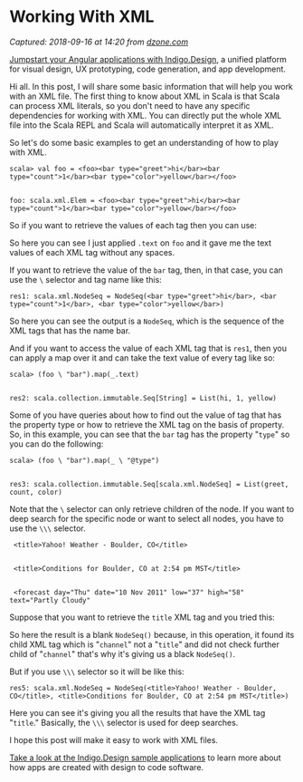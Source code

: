 # Working With XML

_Captured: 2018-09-16 at 14:20 from [dzone.com](https://dzone.com/articles/working-with-xml?edition=397196&utm_source=Daily%20Digest&utm_medium=email&utm_campaign=Daily%20Digest%202018-09-15)_

[Jumpstart your Angular applications with Indigo.Design,](https://dzone.com/go?i=306554&u=https%3A%2F%2Fwww.infragistics.com%2Fproducts%2Findigo-design%3Futm_source%3Ddzone%26utm_medium%3Dcpc%26utm_term%3Dtext1%26utm_campaign%3Dindigo) a unified platform for visual design, UX prototyping, code generation, and app development.

Hi all. In this post, I will share some basic information that will help you work with an XML file. The first thing to know about XML in Scala is that Scala can process XML literals, so you don't need to have any specific dependencies for working with XML. You can directly put the whole XML file into the Scala REPL and Scala will automatically interpret it as XML.

So let's do some basic examples to get an understanding of how to play with XML.
    
    
    scala> val foo = <foo><bar type="greet">hi</bar><bar type="count">1</bar><bar type="color">yellow</bar></foo>
    
    
    foo: scala.xml.Elem = <foo><bar type="greet">hi</bar><bar type="count">1</bar><bar type="color">yellow</bar></foo>

So if you want to retrieve the values of each tag then you can use:

So here you can see I just applied `.text` on `foo` and it gave me the text values of each XML tag without any spaces.

If you want to retrieve the value of the `bar` tag, then, in that case, you can use the `\` selector and tag name like this:
    
    
    res1: scala.xml.NodeSeq = NodeSeq(<bar type="greet">hi</bar>, <bar type="count">1</bar>, <bar type="color">yellow</bar>)

So here you can see the output is a `NodeSeq`, which is the sequence of the XML tags that has the name bar.

And if you want to access the value of each XML tag that is `res1`, then you can apply a map over it and can take the text value of every tag like so:
    
    
    scala> (foo \ "bar").map(_.text)
    
    
    res2: scala.collection.immutable.Seq[String] = List(hi, 1, yellow)

Some of you have queries about how to find out the value of tag that has the property type or how to retrieve the XML tag on the basis of property. So, in this example, you can see that the `bar` tag has the property "`type`" so you can do the following:
    
    
    scala> (foo \ "bar").map(_ \ "@type")
    
    
    res3: scala.collection.immutable.Seq[scala.xml.NodeSeq] = List(greet, count, color)

Note that the `\` selector can only retrieve children of the node. If you want to deep search for the specific node or want to select all nodes, you have to use the `\\\` selector.
    
    
     <title>Yahoo! Weather - Boulder, CO</title>
    
    
     <title>Conditions for Boulder, CO at 2:54 pm MST</title>
    
    
     <forecast day="Thu" date="10 Nov 2011" low="37" high="58" text="Partly Cloudy" 

Suppose that you want to retrieve the `title` XML tag and you tried this:

So here the result is a blank `NodeSeq()` because, in this operation, it found its child XML tag which is "`channel`" not a "`title`" and did not check further child of "`channel`" that's why it's giving us a black `NodeSeq()`.

But if you use `\\\` selector so it will be like this:
    
    
    res5: scala.xml.NodeSeq = NodeSeq(<title>Yahoo! Weather - Boulder, CO</title>, <title>Conditions for Boulder, CO at 2:54 pm MST</title>)

Here you can see it's giving you all the results that have the XML tag "`title`." Basically, the `\\\` selector is used for deep searches.

I hope this post will make it easy to work with XML files.

[Take a look at the Indigo.Design sample applications](https://dzone.com/go?i=306555&u=https%3A%2F%2Fwww.infragistics.com%2Fproducts%2Findigo-design%3Futm_source%3Ddzone%26utm_medium%3Dcpc%26utm_term%3Dtext1%26utm_campaign%3Dindigo) to learn more about how apps are created with design to code software.
